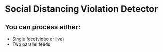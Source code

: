 # Social Distancing Violation Detector


## You can process either:
* Single feed(video or live)
* Two parallel feeds
    